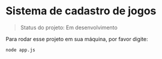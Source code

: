 <h1> Sistema de cadastro de jogos</h1>

>Status do projeto: Em desenvolvimento

Para rodar esse projeto em sua máquina, por favor digite:

```
node app.js
```
